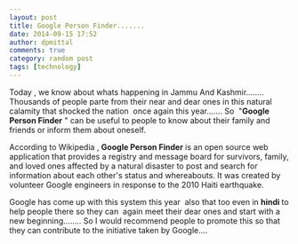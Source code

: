 ```yaml
---
layout: post
title: Google Person Finder.......
date: 2014-09-15 17:52
author: dpmittal
comments: true
category: random post
tags: [technology]
---
```

Today , we know about whats happening in Jammu And Kashmir........ Thousands of people parte from their near and dear ones in this natural calamity that shocked the nation  once again this year....... So  "<strong>Google Person Finder</strong> " can be useful to people to know about their family and friends or inform them about oneself.

According to Wikipedia , <b>Google Person Finder</b> is an open source web application that provides a registry and message board for survivors, family, and loved ones affected by a natural disaster to post and search for information about each other's status and whereabouts. It was created by volunteer Google engineers in response to the 2010 Haiti earthquake.

Google has come up with this system this year  also that too even in <strong>hindi </strong>to help people there so they can  again meet their dear ones and start with a new beginning........ So I would recommend people to promote this so that they can contribute to the initiative taken by Google....
